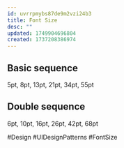```yaml
---
id: uvrrpmybs87de9m2vzi24b3
title: Font Size
desc: ""
updated: 1749904696804
created: 1737208386974
---
```


## Basic sequence

5pt, 8pt, 13pt, 21pt, 34pt, 55pt

## Double sequence

6pt, 10pt, 16pt, 26pt, 42pt, 68pt

#Design #UIDesignPatterns #FontSize
